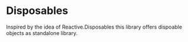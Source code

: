 # Disposables

Inspired by the idea of Reactive.Disposables this library offers dispoable objects as standalone library.
